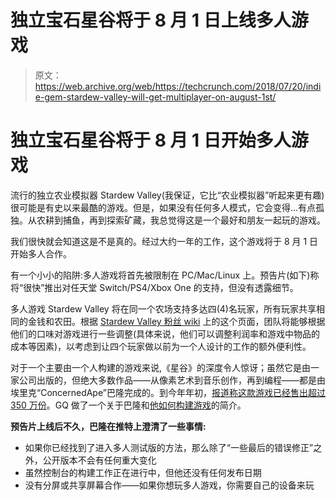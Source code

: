 # 独立宝石星谷将于 8 月 1 日上线多人游戏

> 原文：<https://web.archive.org/web/https://techcrunch.com/2018/07/20/indie-gem-stardew-valley-will-get-multiplayer-on-august-1st/>

# 独立宝石星谷将于 8 月 1 日开始多人游戏

流行的独立农业模拟器 Stardew Valley(我保证，它比“农业模拟器”听起来更有趣)很可能是有史以来最酷的游戏。但是，如果没有任何多人模式，它会变得…有点孤独。从农耕到捕鱼，再到探索矿藏，我总觉得这是一个最好和朋友一起玩的游戏。

我们很快就会知道这是不是真的。经过大约一年的工作，这个游戏将于 8 月 1 日开始多人合作。

有一个小小的陷阱:多人游戏将首先被限制在 PC/Mac/Linux 上。预告片(如下)称将“很快”推出对任天堂 Switch/PS4/Xbox One 的支持，但没有透露细节。

多人游戏 Stardew Valley 将在同一个农场支持多达四(4)名玩家，所有玩家共享相同的金钱和农田。根据 [Stardew Valley 粉丝 wiki](https://web.archive.org/web/20230321143415/https://stardewvalleywiki.com/Multiplayer) 上的这个页面，团队将能够根据他们的口味对游戏进行一些调整(具体来说，他们可以调整利润率和游戏中物品的成本等因素)，以考虑到让四个玩家做以前为一个人设计的工作的额外便利性。

对于一个主要由一个人构建的游戏来说,《星谷》的深度令人惊讶；虽然它是由一家公司出版的，但绝大多数作品——从像素艺术到音乐创作，再到编程——都是由埃里克“ConcernedApe”巴隆完成的。到今年年初，[报道称这款游戏已经售出超过 350 万份](https://web.archive.org/web/20230321143415/https://venturebeat.com/2018/01/19/superdata-stardew-valley-is-an-indie-success-with-over-3-5-million-copies-sold/)。GQ 做了一个关于巴隆和[他如何构建游戏](https://web.archive.org/web/20230321143415/https://www.gq.com/story/stardew-valley-eric-barone-profile)的简介。

**预告片上线后不久，巴隆在推特上澄清了一些事情:**

*   如果你已经找到了进入多人测试版的方法，那么除了“一些最后的错误修正”之外，公开版本不会有任何重大变化
*   虽然控制台的构建工作正在进行中，但他还没有任何发布日期
*   没有分屏或共享屏幕合作——如果你想玩多人游戏，你需要自己的设备来玩
